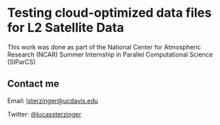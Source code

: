 # Testing cloud-optimized data files for L2 Satellite Data
This work was done as part of the National Center for Atmospheric Research (NCAR) Summer Internship in Parallel Computational Science (SIParCS)

## Contact me
Email: [lsterzinger@ucdavis.edu](mailto://lsterzinger@ucdavis.edu)

Twitter: [@lucassterzinger](https://twitter.com/lucassterzinger)
